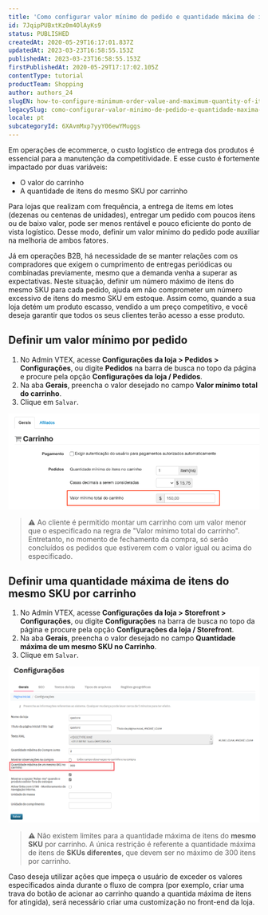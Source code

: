 ```yaml
---
title: 'Como configurar valor mínimo de pedido e quantidade máxima de itens por SKU'
id: 7JqipPUBxtKz0m4OlAyKs9
status: PUBLISHED
createdAt: 2020-05-29T16:17:01.837Z
updatedAt: 2023-03-23T16:58:55.153Z
publishedAt: 2023-03-23T16:58:55.153Z
firstPublishedAt: 2020-05-29T17:17:02.105Z
contentType: tutorial
productTeam: Shopping
author: authors_24
slugEN: how-to-configure-minimum-order-value-and-maximum-quantity-of-items-per-sku
legacySlug: como-configurar-valor-minimo-de-pedido-e-quantidade-maxima-de-itens-por-sku
locale: pt
subcategoryId: 6XAvmMxp7yyY06ewYMuggs
---
```


Em operações de ecommerce, o custo logístico de entrega dos produtos é essencial para a manutenção da competitividade. E esse custo é fortemente impactado por duas variáveis:

- O valor do carrinho
- A quantidade de itens do mesmo SKU por carrinho

Para lojas que realizam com frequência, a entrega de items em lotes (dezenas ou centenas de unidades), entregar um pedido com poucos itens ou de baixo valor, pode ser menos rentável e pouco eficiente do ponto de vista logístico. Desse modo, definir um valor mínimo do pedido pode auxiliar na melhoria de ambos fatores.

Já em operações B2B, há necessidade de se manter relações com os compradores que exigem o cumprimento de entregas periódicas ou combinadas previamente, mesmo que a demanda venha a superar as expectativas. Neste situação, definir um número máximo de itens do mesmo SKU para cada pedido, ajuda em não comprometer um número excessivo de itens do mesmo SKU em estoque. Assim como, quando a sua loja detém um produto escasso, vendido a um preço competitivo, e você deseja garantir que todos os seus clientes terão acesso a esse produto.

## Definir um valor mínimo por pedido

1. No Admin VTEX, acesse __Configurações da loja > Pedidos > Configurações__, ou digite __Pedidos__ na barra de busca no topo da página e procure pela opção __Configurações da loja / Pedidos__.
2. Na aba __Gerais__, preencha o valor desejado no campo __Valor mínimo total do carrinho__.
3. Clique em `Salvar`.

![Minimum Order Value - PT](https://raw.githubusercontent.com/vtexdocs/help-center-content/refs/heads/main/docs/pt/tutorials/checkout/configura%C3%A7%C3%B5es-do-checkout/como-configurar-valor-minimo-de-pedido-e-quantidade-maxima-de-itens-por-sku_1.png)

> ⚠️ Ao cliente é permitido montar um carrinho com um valor menor que o especificado na regra de "Valor mínimo total do carrinho". Entretanto, no momento de fechamento da compra, só serão concluídos os pedidos que estiverem com o valor igual ou acima do especificado.

## Definir uma quantidade máxima de itens do mesmo SKU por carrinho

1. No Admin VTEX, acesse __Configurações da loja > Storefront > Configurações__, ou digite __Configurações__ na barra de busca no topo da página e procure pela opção __Configurações da loja / Storefront__.
2. Na aba __Gerais__, preencha o valor desejado no campo __Quantidade máxima de um mesmo SKU no Carrinho__.
3. Clique em `Salvar`.

![Quantidade Maxima de um mesmo SKU no carrinho](https://raw.githubusercontent.com/vtexdocs/help-center-content/refs/heads/main/docs/pt/tutorials/checkout/configura%C3%A7%C3%B5es-do-checkout/como-configurar-valor-minimo-de-pedido-e-quantidade-maxima-de-itens-por-sku_2.png)

> ⚠️ Não existem limites para a quantidade máxima de itens do **mesmo SKU** por carrinho. A única restrição é referente a quantidade máxima de itens de **SKUs diferentes**, que devem ser no máximo de 300 itens por carrinho.

Caso deseja utilizar ações que impeça o usuário de exceder os valores específicados ainda durante o fluxo de compra (por exemplo, criar uma trava do botão de acionar ao carrinho quando a quantida máxima de itens for atingida), será necessário criar uma customização no front-end da loja.
